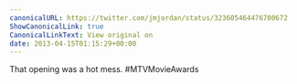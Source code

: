 ```yaml
---
canonicalURL: https://twitter.com/jmjordan/status/323605464476700672
ShowCanonicalLink: true
CanonicalLinkText: View original on
date: 2013-04-15T01:15:29+00:00
---
```

That opening was a hot mess. #MTVMovieAwards